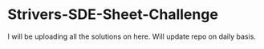 # Strivers-SDE-Sheet-Challenge

I will be uploading all the solutions on here. Will update repo on daily basis.
